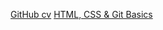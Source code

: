 [GitHub cv](https://Advicel.github.io/rsschool-cv/cv)
[HTML, CSS & Git Basics](https://Advicel.github.io/rsschool-cv/cv)
